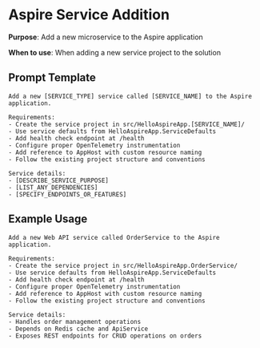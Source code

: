 # Aspire Service Addition

**Purpose**: Add a new microservice to the Aspire application

**When to use**: When adding a new service project to the solution

## Prompt Template

```
Add a new [SERVICE_TYPE] service called [SERVICE_NAME] to the Aspire application. 

Requirements:
- Create the service project in src/HelloAspireApp.[SERVICE_NAME]/
- Use service defaults from HelloAspireApp.ServiceDefaults
- Add health check endpoint at /health
- Configure proper OpenTelemetry instrumentation
- Add reference to AppHost with custom resource naming
- Follow the existing project structure and conventions

Service details:
- [DESCRIBE_SERVICE_PURPOSE]
- [LIST_ANY_DEPENDENCIES]
- [SPECIFY_ENDPOINTS_OR_FEATURES]
```

## Example Usage

```
Add a new Web API service called OrderService to the Aspire application.

Requirements:
- Create the service project in src/HelloAspireApp.OrderService/
- Use service defaults from HelloAspireApp.ServiceDefaults
- Add health check endpoint at /health
- Configure proper OpenTelemetry instrumentation
- Add reference to AppHost with custom resource naming
- Follow the existing project structure and conventions

Service details:
- Handles order management operations
- Depends on Redis cache and ApiService
- Exposes REST endpoints for CRUD operations on orders
```
